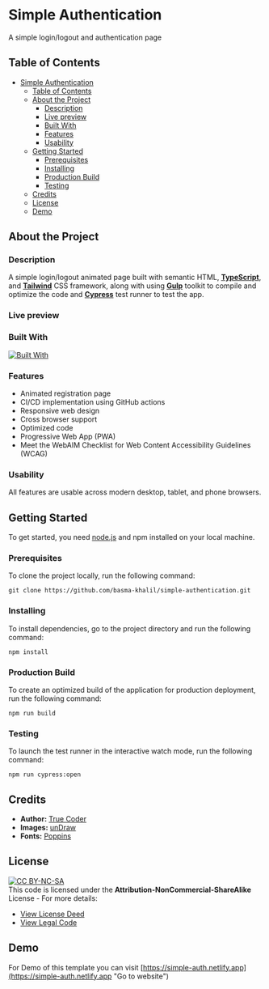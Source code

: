 # Simple Authentication

A simple login/logout and authentication page

## Table of Contents

- [Simple Authentication](#simple-authentication)
  - [Table of Contents](#table-of-contents)
  - [About the Project](#about-the-project)
    - [Description](#description)
    - [Live preview](#live-preview)
    - [Built With](#built-with)
    - [Features](#features)
    - [Usability](#usability)
  - [Getting Started](#getting-started)
    - [Prerequisites](#prerequisites)
    - [Installing](#installing)
    - [Production Build](#production-build)
    - [Testing](#testing)
  - [Credits](#credits)
  - [License](#license)
  - [Demo](#demo)

## About the Project

### Description

A simple login/logout animated page built with semantic HTML, [**TypeScript**](https://www.typescriptlang.org/ "Go to website"), and [**Tailwind**](https://tailwindcss.com/ "Go to website") CSS framework, along with using [**Gulp**](https://gulpjs.com/ "Go to website") toolkit to compile and optimize the code and [**Cypress**](https://www.cypress.io/ "Go to website") test runner to test the app.

### Live preview

### Built With

[![Built With](https://skillicons.dev/icons?html,ts,tailwind,gulp,githubactions,netlify)](https://skillicons.dev)

### Features

- Animated registration page
- CI/CD implementation using GitHub actions
- Responsive web design
- Cross browser support
- Optimized code
- Progressive Web App (PWA)
- Meet the WebAIM Checklist for Web Content Accessibility Guidelines (WCAG)

### Usability

All features are usable across modern desktop, tablet, and phone browsers.

## Getting Started

To get started, you need [node.js](https://nodejs.org/en "Go to website") and npm installed on your local machine.

### Prerequisites

To clone the project locally, run the following command:

```
git clone https://github.com/basma-khalil/simple-authentication.git
```

### Installing

To install dependencies, go to the project directory and run the following command:

```
npm install
```

### Production Build

To create an optimized build of the application for production deployment, run the following command:

```
npm run build
```

### Testing

To launch the test runner in the interactive watch mode, run the following command:

```
npm run cypress:open
```

## Credits

- **Author:** [True Coder](https://www.youtube.com/@TrueCoder/featured "Go to profile")
- **Images:** [unDraw](https://undraw.co/ "Go to website")
- **Fonts:** [Poppins](https://fonts.google.com/specimen/Poppins "Go to website")

## License

[![CC BY-NC-SA](https://licensebuttons.net/l/by-nc-sa/3.0/88x31.png)](https://creativecommons.org/licenses)\
This code is licensed under the **Attribution-NonCommercial-ShareAlike** License - For more details:

- [View License Deed](https://creativecommons.org/licenses/by-nc-sa/4.0/ "Go to website")
- [View Legal Code](https://creativecommons.org/licenses/by-nc-sa/4.0/legalcode "Go to website")

## Demo

For Demo of this template you can visit [https://simple-auth.netlify.app](https://simple-auth.netlify.app "Go to website")
